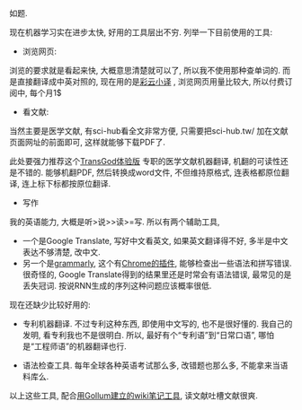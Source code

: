 <!--
.. title: 好好学6个月英语, 还是等半年看看机器翻译的水平?
.. slug: Study-English-or-wait-for-machine-translation
.. date: 2019-1-15 21:00 UTC+08:00
.. tags:
.. category:
.. link:
.. description:
.. type: text
-->

如题.

现在机器学习实在进步太快, 好用的工具层出不穷. 列举一下目前使用的工具:

* 浏览网页:

浏览的要求就是看起来快, 大概意思清楚就可以了, 所以我不使用那种查单词的. 而是直接翻译成中英对照的, 现在用的是[彩云小译](http://caiyunapp.com/) , 浏览网页用量比较大, 所以付费订阅中, 每个月1$

* 看文献:

当然主要是医学文献, 有sci-hub看全文非常方便, 只需要把sci-hub.tw/ 加在文献页面网址的前面即可, 这样就能够下载PDF了.

此处要强力推荐这个[TransGod体验版](https://fanyi.transgod.cn/) 专职的医学文献机器翻译, 机翻的可读性还是不错的. 能够机翻PDF, 然后转换成word文件, 不但维持原格式, 连表格都原位翻译, 连上标下标都按原位翻译.

* 写作

我的英语能力, 大概是听>说>>读>=写. 所以有两个辅助工具,

  * 一个是Google Translate, 写好中文看英文, 如果英文翻译得不好, 多半是中文表达不够清楚, 改中文.
  * 另一个是[grammarly](https://app.grammarly.com/), 这个有[Chrome的插件](https://chrome.google.com/webstore/detail/kbfnbcaeplbcioakkpcpgfkobkghlhen), 能够检查出一些语法和拼写错误. 很奇怪的, Google Translate得到的结果里还是时常会有语法错误, 最常见的是丢失冠词. 按说RNN生成的序列这种问题应该概率很低.

现在还缺少比较好用的:

* 专利机器翻译. 不过专利这种东西, 即使用中文写的, 也不是很好懂的. 我自己的发明, 看专利我也不是很明白. 所以, 最好有个“专利语”到“日常口语”, 哪怕是“工程师语”的机器翻译也行.

* 语法检查工具. 每年全球各种英语考试那么多, 改错题也那么多, 不能拿来当语料库么.

以上这些工具, 配合[用Gollum建立的wiki笔记工具](../gollum-wiki), 读文献吐槽文献很爽.
